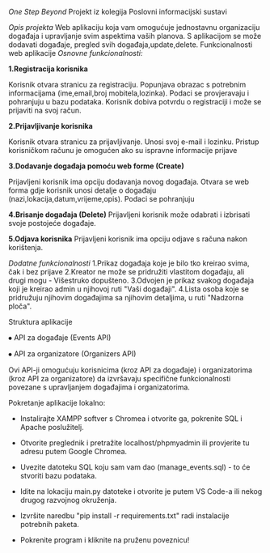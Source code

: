 *One Step Beyond*
Projekt iz kolegija Poslovni informacijski sustavi

*Opis projekta*
Web aplikaciju koja vam omogućuje jednostavnu organizaciju događaja i upravljanje svim aspektima vaših planova. S aplikacijom se može dodavati događaje, pregled svih događaja,update,delete.
Funkcionalnosti web aplikacije
*Osnovne funkcionalnosti:*

**1.Registracija korisnika**

Korisnik otvara stranicu za registraciju.
Popunjava obrazac s potrebnim informacijama (ime,email,broj mobitela,lozinka).
Podaci se provjeravaju i pohranjuju u bazu podataka.
Korisnik dobiva potvrdu o registraciji i može se prijaviti na svoj račun.

**2.Prijavljivanje korisnika**

Korisnik otvara stranicu za prijavljivanje.
Unosi svoj e-mail i lozinku.
Pristup korisničkom računu je omogućen ako su ispravne informacije prijave

**3.Dodavanje događaja pomoću web forme (Create)**

Prijavljeni korisnik ima opciju dodavanja novog događaja.
Otvara se web forma gdje korisnik unosi detalje o događaju (nazi,lokacija,datum,vrijeme,opis).
Podaci se pohranjuju 

**4.Brisanje događaja (Delete)**
Prijavljeni korisnik može odabrati i izbrisati svoje postojeće događaje.

**5.Odjava korisnika**
Prijavljeni korisnik ima opciju odjave s računa nakon korištenja.

*Dodatne funkcionalnosti*
1.Prikaz događaja koje je bilo tko kreirao svima, čak i bez prijave
2.Kreator ne može se pridružiti vlastitom događaju, ali drugi mogu - Višestruko dopušteno.
3.Odvojen je prikaz svakog događaja koji je kreirao admin u njihovoj ruti "Vaši događaji".
4.Lista osoba koje se pridružuju njihovim događajima sa njihovim detaljima, u ruti "Nadzorna ploča".

Struktura aplikacije

⦁	API za događaje (Events API)

⦁	API za organizatore (Organizers API)

Ovi API-ji omogućuju korisnicima (kroz API za događaje) i organizatorima (kroz API za organizatore) da izvršavaju specifične funkcionalnosti povezane s upravljanjem događajima i organizatorima. 

Pokretanje aplikacije lokalno:

- Instalirajte XAMPP softver s Chromea i otvorite ga, pokrenite SQL i Apache poslužitelj.

- Otvorite preglednik i pretražite localhost/phpmyadmin ili provjerite tu adresu putem Google Chromea.

- Uvezite datoteku SQL koju sam vam dao (manage_events.sql) - to će stvoriti bazu podataka.

- Idite na lokaciju main.py datoteke i otvorite je putem VS Code-a ili nekog drugog razvojnog okruženja.

- Izvršite naredbu "pip install -r requirements.txt" radi instalacije potrebnih paketa.

- Pokrenite program i kliknite na pruženu poveznicu! 
